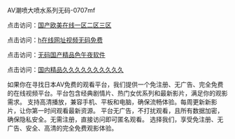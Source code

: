 AV潮喷大喷水系列无码-0707mf

点击访问：<a href="https://tfda.pages.dev/">国产欧美在线一区二区三区</a>

点击访问：<a href="https://bsdf-5f5.pages.dev/">h在线网址视频无码免费</a>

点击访问：<a href="https://cfad.pages.dev/">无码国产精品色午夜软件</a>

点击访问：<a href="https://gfd-5xg.pages.dev/">国内精品久久久久久久久久久久</a>

如果你在寻找日本AV免费的观看平台，我们提供一个免注册、无广告、完全免费的在线视频平台。平台包含经典剧情片、热门女优系列和最新影片，满足你的观影需求。
支持高清播放，兼容手机、平板和电脑，确保流畅体验。每周更新新影片，让你第一时间观看最新资源。
平台无广告，不打扰观看，且所有数据加密，确保隐私安全。无需注册，直接访问即可匿名观看。
选择我们，享受免注册、无广告、安全、高清的完全免费观影体验。

<span style="display:none;">[Canonical link](）</span>


